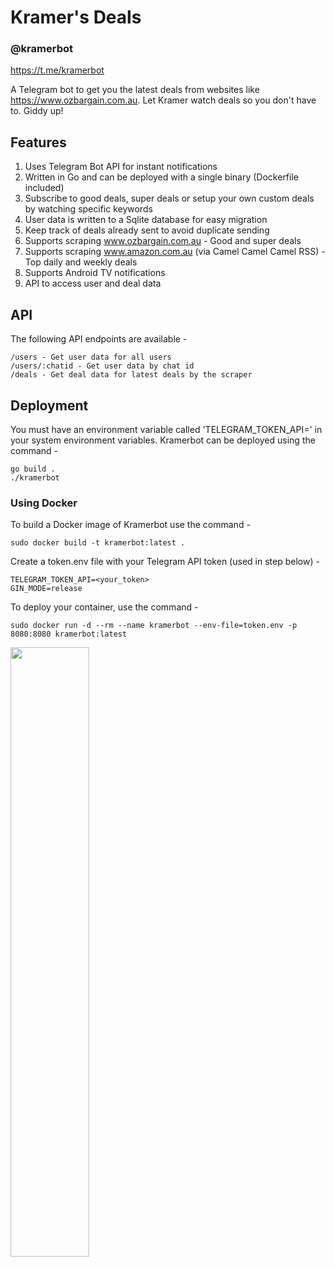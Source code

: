 # Kramer's Deals

### @kramerbot

https://t.me/kramerbot

A Telegram bot to get you the latest deals from websites like https://www.ozbargain.com.au. Let Kramer watch deals so you don't have to. Giddy up!

## Features

1. Uses Telegram Bot API for instant notifications
2. Written in Go and can be deployed with a single binary (Dockerfile included)
3. Subscribe to good deals, super deals or setup your own custom deals by watching specific keywords
4. User data is written to a Sqlite database for easy migration
5. Keep track of deals already sent to avoid duplicate sending
6. Supports scraping www.ozbargain.com.au - Good and super deals
7. Supports scraping www.amazon.com.au (via Camel Camel Camel RSS) - Top daily and weekly deals
8. Supports Android TV notifications
9. API to access user and deal data

## API

The following API endpoints are available -

```
/users - Get user data for all users
/users/:chatid - Get user data by chat id
/deals - Get deal data for latest deals by the scraper
```

## Deployment

You must have an environment variable called 'TELEGRAM_TOKEN_API=<token>' in your system environment variables. Kramerbot can be deployed using the command -

```
go build .
./kramerbot
```

### Using Docker

To build a Docker image of Kramerbot use the command -

```
sudo docker build -t kramerbot:latest .
```

Create a token.env file with your Telegram API token (used in step below) -

```
TELEGRAM_TOKEN_API=<your_token>
GIN_MODE=release
```

To deploy your container, use the command -

```
sudo docker run -d --rm --name kramerbot --env-file=token.env -p 8080:8080 kramerbot:latest
```

<img src="https://raw.githubusercontent.com/intothevoid/kramerbot/main/static/about.jpeg" width="50%" height="50%"></img>
